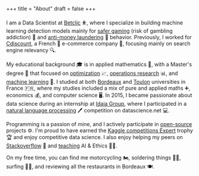 +++
title = "About"
draft = false
+++

I am a Data Scientist at [Betclic](https://www.betclic.fr/) ⛹️, where I specialize in building machine learning detection models mainly for [safer gaming](https://www.joueurs-info-service.fr/) (risk of gambling addiction) 🎰 and [anti-money laundering](https://www.acams.org/en) 💸 behavior. Previously, I worked for [Cdiscount](https://www.cdiscount.com/), a French 🐓 e-commerce company 🛒, focusing mainly on search engine relevancy 🔍.

My educational background 🎓 is in applied mathematics 🧮, with a Master's degree 📜 that focused on [optimization](https://en.wikipedia.org/wiki/Mathematical_optimization) 📈, [operations research](https://en.wikipedia.org/wiki/Operations_research) 📊, and [machine learning](https://en.wikipedia.org/wiki/Machine_learning) 🤖. I studied at both [Bordeaux](https://www.u-bordeaux.fr/) and [Toulon](https://www.univ-tln.fr/) universities in France 🇫🇷, where my studies included a mix of pure and applied maths ➕, economics 💰, and computer science 🖥️. In 2015, I became passionate about data science during an internship at [Idaia Group](https://www.idaia.group/en/), where I participated in a [natural language processing](https://en.wikipedia.org/wiki/Natural_language_processing) 🖊️ competition on datascience.net 💻.

Programming is a passion of mine, and I actively participate in [open-source](https://github.com/tlentali) projects ⚙️. I'm proud to have earned the [Kaggle competitions Expert](https://www.kaggle.com/tlentali) trophy 🏆 and enjoy competitive data science. I also enjoy helping my peers on [Stackoverflow](https://stackoverflow.com/users/8479387/tlentali) 🤝 and [teaching](https://kedge.edu/) AI & Ethics 🧑‍🏫.

On my free time, you can find me motorcycling 🏍️, soldering things 👨‍🏭, surfing 🏄‍♂️, and reviewing all the restaurants in Bordeaux 🍽️.
